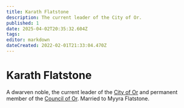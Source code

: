```yaml
---
title: Karath Flatstone
description: The current leader of the City of Or.
published: 1
date: 2025-04-02T20:35:32.604Z
tags: 
editor: markdown
dateCreated: 2022-02-01T21:33:04.470Z
---
```


# Karath Flatstone
A dwarven noble, the current leader of the [City of Or](/location/settlement/city/city-of-or.md) and permanent member of the [Council of Or](/location/settlement/city/city-of-or/council-of-or.md). Married to Myyra Flatstone.
